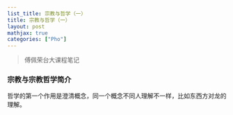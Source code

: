 ```yaml
---
list_title: 宗教与哲学（一）
title: 宗教与哲学（一）
layout: post
mathjax: true
categories: ["Pho"]
---
```


> 傅佩荣台大课程笔记

### 宗教与宗教哲学简介

哲学的第一个作用是澄清概念，同一个概念不同人理解不一样，比如东西方对龙的理解。

